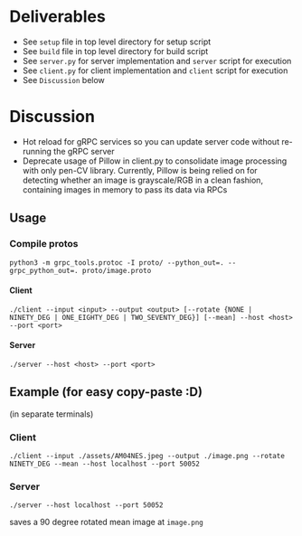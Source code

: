# Deliverables


- See `setup` file in top level directory for setup script
- See `build` file in top level directory for build script
- See `server.py` for server implementation and `server` script for execution
- See `client.py` for client implementation and `client` script for execution
- See `Discussion` below

# Discussion

- Hot reload for gRPC services so you can update server code without re-running the gRPC server
- Deprecate usage of Pillow in client.py to consolidate image processing with only pen-CV library. Currently, Pillow is being relied on for detecting whether
  an image is grayscale/RGB in a clean fashion, containing images in memory to pass its data via RPCs


## Usage

### Compile protos

`python3 -m grpc_tools.protoc -I proto/ --python_out=. --grpc_python_out=. proto/image.proto`

#### Client

`./client --input <input> --output <output> [--rotate {NONE | NINETY_DEG | ONE_EIGHTY_DEG | TWO_SEVENTY_DEG}] [--mean] --host <host> --port <port>`

#### Server

`./server --host <host> --port <port>`

## Example (for easy copy-paste :D)

(in separate terminals)

### Client

`./client --input ./assets/AM04NES.jpeg --output ./image.png --rotate NINETY_DEG --mean --host localhost --port 50052`

### Server

`./server --host localhost --port 50052`

saves a 90 degree rotated mean image at `image.png`
